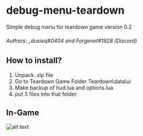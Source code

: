 # debug-menu-teardown
Simple debug menu for teardown game version 0.2


###### Authors: _dusieq#0404 and Forgenet#1928 (Discord)


## How to install?

1. Unpack .zip file
2. Go to Teardown Game Folder Teardown\data\ui
3. Make backup of hud.lua and options.lua
4. put 3 files into that folder.

## In-Game 
![alt text](https://i.imgur.com/EcR6GXm.png)

